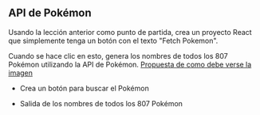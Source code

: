 ## API de Pokémon
Usando la lección anterior como punto de partida, crea un proyecto React que simplemente tenga un botón con el texto "Fetch Pokemon".

Cuando se hace clic en esto, genera los nombres de todos los 807 Pokémon utilizando la API de Pokémon. 
[Propuesta de como debe verse la imagen](https://s3.amazonaws.com/General_V88/boomyeah2015/codingdojo/curriculum/content/chapter/Pokemon.png)

- Crea un botón para buscar el Pokémon

- Salida de los nombres de todos los 807 Pokémon